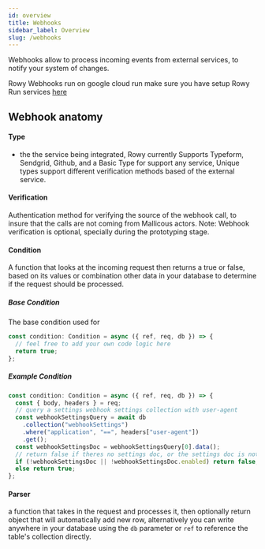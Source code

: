 ```yaml
---
id: overview
title: Webhooks
sidebar_label: Overview
slug: /webhooks
---
```


Webhooks allow to process incoming events from external services, to notify your
system of changes.

Rowy Webhooks run on google cloud run make sure you have setup Rowy Run services
[here](https://docs.rowy.io/rowy-run)

## Webhook anatomy

#### Type

- the the service being integrated, Rowy currently Supports Typeform, Sendgrid,
  Github, and a Basic Type for support any service, Unique types support
  different verification methods based of the external service.

#### Verification

Authentication method for verifying the source of the webhook call, to insure
that the calls are not coming from Mallicous actors. Note: Webhook verification
is optional, specially during the prototyping stage.

#### Condition

A function that looks at the incoming request then returns a true or false,
based on its values or combination other data in your database to determine if
the request should be processed.

##### Base Condition
The base condition used for 
```typescript
const condition: Condition = async ({ ref, req, db }) => {
  // feel free to add your own code logic here
  return true;
};
```

##### Example Condition

```typescript
const condition: Condition = async ({ ref, req, db }) => {
  const { body, headers } = req;
  // query a settings webhook settings collection with user-agent
  const webhookSettingsQuery = await db
    .collection("webhookSettings")
    .where("application", "==", headers["user-agent"])
    .get();
  const webhookSettingsDoc = webhookSettingsQuery[0].data();
  // return false if theres no settings doc, or the settings doc is not enabled
  if (!webhookSettingsDoc || !webhookSettingsDoc.enabled) return false;
  else return true;
};
```

#### Parser

a function that takes in the request and processes it, then optionally return
object that will automatically add new row, alternatively you can write anywhere
in your database using the `db` parameter or `ref` to reference the table's
collection directly.
